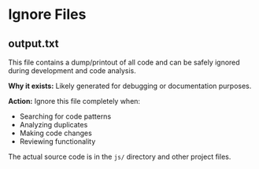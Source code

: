 # Ignore Files

## output.txt
This file contains a dump/printout of all code and can be safely ignored during development and code analysis.

**Why it exists:** Likely generated for debugging or documentation purposes.

**Action:** Ignore this file completely when:
- Searching for code patterns
- Analyzing duplicates
- Making code changes
- Reviewing functionality

The actual source code is in the `js/` directory and other project files.

